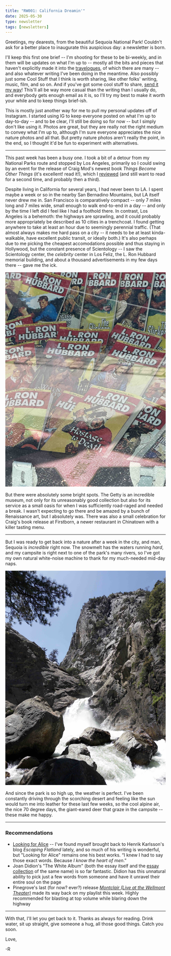 ```yaml
---
title: "RW001: California Dreamin'"
date: 2025-05-30
type: newsletter
tags: [newsletters]
---
```


Greetings, my dearests, from the beautiful Sequoia National Park! Couldn't ask for a better place to inaugurate this auspicious day: a newsletter is born.

I'll keep this first one brief -- I'm shooting for these to be bi-weekly, and in them will be updates on what I'm up to -- mostly all the bits and pieces that haven't explicitly made it into the [travelogues](http://reesew.com/tags/travelogues/), of which there are many -- and also whatever writing I've been doing in the meantime. Also possibly just some Cool Stuff that I think is worth sharing, like other folks' writing, music, film, and so on. And if you've got some cool stuff to share, [send it my way](mailto:me@reesew.com)! This'll all be way more casual than the writing than I usually do, and everybody gets enough email as it is, so I'll try my best to make it worth your while and to keep things brief-ish.

This is mostly just another way for me to pull my personal updates off of Instagram. I started using IG to keep everyone posted on what I'm up to day-to-day -- and to be clear, I'll still be doing so for now -- but I simply don't like using it. Photos are great, but they are really not the right medium to convey what I'm up to, although I'm sure everyone appreciates the nice nature photos and all that. But pretty nature photos aren't really the point, in the end, so I thought it'd be fun to experiment with alternatives.

---

This past week has been a busy one. I took a bit of a detour from my National Parks route and stopped by Los Angeles, primarily so I could swing by an event for the release of Craig Mod's newest book _Things Become Other Things_ (it's excellent! read it!), which I [reviewed](https://reesew.com/book-reviews/things-become-other-things/) (and still want to read for a second time, and probably then a third).

Despite living in California for several years, I had never been to LA. I spent maybe a week or so in the nearby San Bernadino Mountains, but LA itself never drew me in. San Francisco is comparatively compact -- only 7 miles long and 7 miles wide, small enough to walk end-to-end in a day -- and only by the time I left did I feel like I had a foothold there. In contrast, Los Angeles is a behemoth: the highways are sprawling, and it could probably more appropriately be described as 10 cities in a trenchcoat. I found getting anywhere to take at least an hour due to seemingly perennial traffic. (That almost always makes me hard pass on a city -- it needs to be at least kinda-walkable, have excellent public transit, or ideally both.) It's also perhaps due to me picking the cheapest accomodations possible and thus staying in Hollywood, but the constant presence of Scientology -- I saw the Scientology center, the _celebrity_ center in Los Feliz, the L. Ron Hubbard memorial building, and about a thousand advertisements in my few days there -- gave me the ick.

![A pile of L. Ron Hubbard publications.](./l-ron-hubbard.jpg)

But there were absolutely some bright spots. The Getty is an incredible museum, not only for its unreasonably good collection but also for its service as a small oasis for when I was sufficiently road-raged and needed a break. I wasn't expecting to go there and be amazed by a bunch of Renaissance art, but I absolutely was. There was also a small celebration for Craig's book release at Firstborn, a newer restaurant in Chinatown with a killer tasting menu.

---

But I was ready to get back into a nature after a week in the city, and man, Sequoia is _incredible_ right now. The snowmelt has the waters running _hard_, and my campsite is right next to one of the park's many rivers, so I've got my own natural white-noise machine to thank for my much-needed mid-day naps.

![A waterfall in King's Canyon.](./sequoia-waterfall.jpg)

And since the park is so high up, the weather is perfect. I've been constantly driving through the scorching desert and feeling like the sun would turn me into leather for these last few weeks, so the cool alpine air, the nice 70 degree days, the giant-eared deer that graze in the campsite -- these make me happy.

---

### Recommendations

- [Looking for Alice](https://www.henrikkarlsson.xyz/p/looking-for-alice) -- I've found myself brought back to Henrik Karlsson's blog _Escaping Flatland_ lately, and so much of his writing is wonderful, but "Looking for Alice" remains one his best works. “I knew I had to say those exact words. Because _I know the heart of men_.”
- Joan Didion's "The White Album" (both the essay itself and the [essay collection](https://bookshop.org/a/97650/9780374532079) of the same name) is so far fantastic. Didion has this unnatural ability to pick just a few words from someone and have it unravel their entire soul on the page
- Pinegrove's last (for now? ever?) release [_Montclair (Live at the Wellmont Theater)_](https://pinegrove.bandcamp.com/album/montclair-live-at-the-wellmont-theater) made its way back on my playlist this week. Highly recommended for blasting at top volume while blaring down the highway

---

With that, I'll let you get back to it. Thanks as always for reading. Drink water, sit up straight, give someone a hug, all those good things. Catch you soon.

Love,

-R
